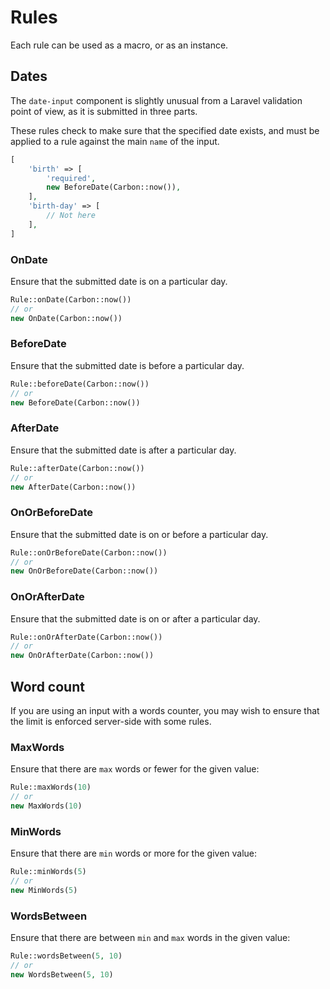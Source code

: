 # Rules

Each rule can be used as a macro, or as an instance.

## Dates

The `date-input` component is slightly unusual from a Laravel validation point of view, as it is submitted in three parts.

These rules check to make sure that the specified date exists, and must be applied to a rule against the main `name` of the input.

```php
[
    'birth' => [
        'required',
        new BeforeDate(Carbon::now()),
    ],
    'birth-day' => [
        // Not here
    ],
]
```

### OnDate

Ensure that the submitted date is on a particular day.

```php
Rule::onDate(Carbon::now())
// or
new OnDate(Carbon::now())
```

### BeforeDate

Ensure that the submitted date is before a particular day.

```php
Rule::beforeDate(Carbon::now())
// or
new BeforeDate(Carbon::now())
```

### AfterDate

Ensure that the submitted date is after a particular day.

```php
Rule::afterDate(Carbon::now())
// or
new AfterDate(Carbon::now())
```

### OnOrBeforeDate

Ensure that the submitted date is on or before a particular day.

```php
Rule::onOrBeforeDate(Carbon::now())
// or
new OnOrBeforeDate(Carbon::now())
```

### OnOrAfterDate

Ensure that the submitted date is on or after a particular day.

```php
Rule::onOrAfterDate(Carbon::now())
// or
new OnOrAfterDate(Carbon::now())
```

## Word count

If you are using an input with a words counter, you may wish to ensure that the limit is enforced server-side with some rules.

### MaxWords

Ensure that there are `max` words or fewer for the given value:

```php
Rule::maxWords(10)
// or
new MaxWords(10)
```

### MinWords

Ensure that there are `min` words or more for the given value:

```php
Rule::minWords(5)
// or
new MinWords(5)
```

### WordsBetween

Ensure that there are between `min` and `max` words in the given value:

```php
Rule::wordsBetween(5, 10)
// or
new WordsBetween(5, 10)
```
